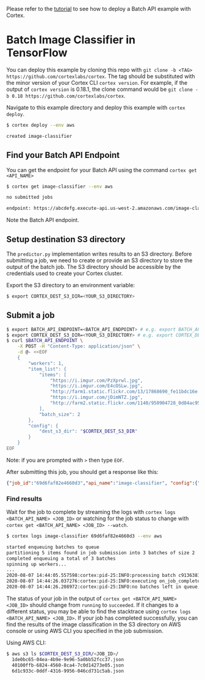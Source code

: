 Please refer to the [tutorial](https://docs.cortex.dev/batchapi/image-classifier) to see how to deploy a Batch API example with Cortex.

# Batch Image Classifier in TensorFlow

You can deploy this example by cloning this repo with `git clone -b <TAG> https://github.com/cortexlabs/cortex`. The tag should be substituted with the minor version of your Cortex CLI `cortex version`. For example, if the output of `cortex version` is 0.18.1, the clone command would be `git clone -b 0.18 https://github.com/cortexlabs/cortex`.

Navigate to this example directory and deploy this example with `cortex deploy`.

```bash
$ cortex deploy --env aws

created image-classifier
```

## Find your Batch API Endpoint

You can get the endpoint for your Batch API using the command `cortex get <API_NAME>`

```bash
$ cortex get image-classifier --env aws

no submitted jobs

endpoint: https://abcdefg.execute-api.us-west-2.amazonaws.com/image-classifier
```

Note the Batch API endpoint.

## Setup destination S3 directory

The `predictor.py` implementation writes results to an S3 directory. Before submitting a job, we need to create or provide an S3 directory to store the output of the batch job. The S3 directory should be accessible by the credentials used to create your Cortex cluster.

Export the S3 directory to an environment variable:

```bash
$ export CORTEX_DEST_S3_DIR=<YOUR_S3_DIRECTORY>
```

## Submit a job

```bash
$ export BATCH_API_ENDPOINT=<BATCH_API_ENDPOINT> # e.g. export BATCH_API_ENDPOINT=https://abcdefg.execute-api.us-west-2.amazonaws.com/image-classifier
$ export CORTEX_DEST_S3_DIR=<YOUR_S3_DIRECTORY> # e.g. export CORTEX_DEST_S3_DIR=s3://my-bucket/dir
$ curl $BATCH_API_ENDPOINT \
    -X POST -H "Content-Type: application/json" \
    -d @- <<EOF
    {
        "workers": 1,
        "item_list": {
            "items": [
                "https://i.imgur.com/PzXprwl.jpg",
                "https://i.imgur.com/E4cOSLw.jpg",
                "http://farm1.static.flickr.com/13/17868690_fe11bdc16e.jpg",
                "https://i.imgur.com/jDimNTZ.jpg",
                "http://farm2.static.flickr.com/1140/950904728_0d84ac956b.jpg"
            ],
            "batch_size": 2
        },
        "config": {
            "dest_s3_dir": "$CORTEX_DEST_S3_DIR"
        }
    }
EOF
```

Note: if you are prompted with `>` then type `EOF`.

After submitting this job, you should get a response like this:

```json
{"job_id":"69d6faf82e4660d3","api_name":"image-classifier", "config":{"dest_s3_dir": "YOUR_S3_BUCKET_HERE"}}
```

### Find results

Wait for the job to complete by streaming the logs with `cortex logs <BATCH_API_NAME> <JOB_ID>` or watching for the job status to change with `cortex get <BATCH_API_NAME> <JOB_ID> --watch`.

```bash
$ cortex logs image-classifier 69d6faf82e4660d3 --env aws

started enqueuing batches to queue
partitioning 5 items found in job submission into 3 batches of size 2
completed enqueuing a total of 3 batches
spinning up workers...
...
2020-08-07 14:44:05.557598:cortex:pid-25:INFO:processing batch c9136381-6dcc-45bd-bd97-cc9c66ccc6d6
2020-08-07 14:44:26.037276:cortex:pid-25:INFO:executing on_job_complete
2020-08-07 14:44:26.208972:cortex:pid-25:INFO:no batches left in queue, job has been completed
```

The status of your job in the output of `cortex get <BATCH_API_NAME> <JOB_ID>` should change from `running` to `succeeded`. If it changes to a different status, you may be able to find the stacktrace using `cortex logs <BATCH_API_NAME> <JOB_ID>`. If your job has completed successfully, you can find the results of the image classification in the S3 directory on AWS console or using AWS CLI you specified in the job submission.

Using AWS CLI:

```bash
$ aws s3 ls $CORTEX_DEST_S3_DIR/<JOB_ID>/
  1de0bc65-04ea-4b9e-9e96-5a0bb52fcc37.json
  40100ffb-6824-4560-8ca4-7c0d14273e05.json
  6d1c933c-0ddf-4316-9956-046cd731c5ab.json
```
